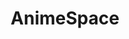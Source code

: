 ---
layout: home
sidebar: false

title: AnimeSpace
titleTemplate: Paste your favourite anime online

hero:
  name: AnimeSpace
  text: Paste your favourite anime online
  tagline: 你所热爱的就是你的动画
  image:
    src: /favicon.svg
    alt: AnimeSpace Favicon
  actions:
    - theme: brand
      text: 开始
      link: /intro/
    - theme: alt
      text: 试一试
      link: https://github.com/yjl9903/AnimeSpace
    - theme: alt
      text: GitHub
      link: https://github.com/yjl9903/AnimeSpace

features:
  - title: 自动化
    details: 自动抓取 / 下载 / 整理动画资源
  - title: 元数据
    details: 从 Bangumi 自动刮削元数据
  - title: 集成媒体库
    details: 本地资源可被 Jellyfin, Infuse 等软件自动识别
---